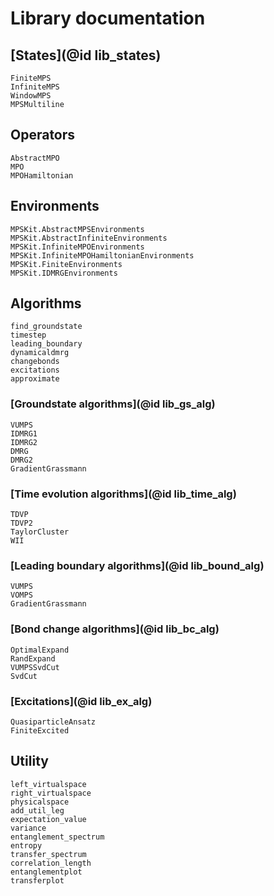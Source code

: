 # Library documentation

## [States](@id lib_states)
```@docs
FiniteMPS
InfiniteMPS
WindowMPS
MPSMultiline
```

## Operators
```@docs
AbstractMPO
MPO
MPOHamiltonian
```

## Environments
```@docs
MPSKit.AbstractMPSEnvironments
MPSKit.AbstractInfiniteEnvironments
MPSKit.InfiniteMPOEnvironments
MPSKit.InfiniteMPOHamiltonianEnvironments
MPSKit.FiniteEnvironments
MPSKit.IDMRGEnvironments
```

## Algorithms
```@docs
find_groundstate
timestep
leading_boundary
dynamicaldmrg
changebonds
excitations
approximate
```

### [Groundstate algorithms](@id lib_gs_alg)
```@docs
VUMPS
IDMRG1
IDMRG2
DMRG
DMRG2
GradientGrassmann
```

### [Time evolution algorithms](@id lib_time_alg)
```@docs
TDVP
TDVP2
TaylorCluster
WII
```

### [Leading boundary algorithms](@id lib_bound_alg)
```@docs
VUMPS
VOMPS
GradientGrassmann
```

### [Bond change algorithms](@id lib_bc_alg)
```@docs
OptimalExpand
RandExpand
VUMPSSvdCut
SvdCut
```

### [Excitations](@id lib_ex_alg)
```@docs
QuasiparticleAnsatz
FiniteExcited
```

## Utility
```@docs
left_virtualspace
right_virtualspace
physicalspace
add_util_leg
expectation_value
variance
entanglement_spectrum
entropy
transfer_spectrum
correlation_length
entanglementplot
transferplot
```
